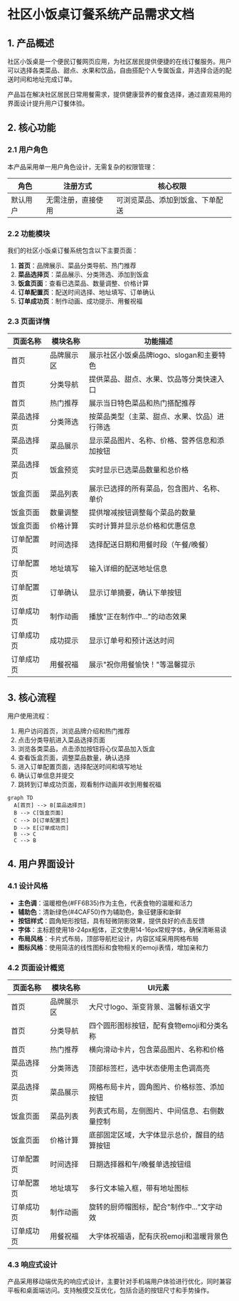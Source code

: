 # 社区小饭桌订餐系统产品需求文档

## 1. 产品概述
社区小饭桌是一个便民订餐网页应用，为社区居民提供便捷的在线订餐服务。用户可以选择各类菜品、甜点、水果和饮品，自由搭配个人专属饭盒，并选择合适的配送时间和地址完成订单。

产品旨在解决社区居民日常用餐需求，提供健康营养的餐食选择，通过直观易用的界面设计提升用户订餐体验。

## 2. 核心功能

### 2.1 用户角色
本产品采用单一用户角色设计，无需复杂的权限管理：

| 角色 | 注册方式 | 核心权限 |
|------|----------|----------|
| 默认用户 | 无需注册，直接使用 | 可浏览菜品、添加到饭盒、下单配送 |

### 2.2 功能模块
我们的社区小饭桌订餐系统包含以下主要页面：
1. **首页**：品牌展示、菜品分类导航、热门推荐
2. **菜品选择页**：菜品展示、分类筛选、添加到饭盒
3. **饭盒页面**：查看已选菜品、数量调整、价格计算
4. **订单配置页**：配送时间选择、地址填写、订单确认
5. **订单成功页**：制作动画、成功提示、用餐祝福

### 2.3 页面详情

| 页面名称 | 模块名称 | 功能描述 |
|----------|----------|----------|
| 首页 | 品牌展示区 | 展示社区小饭桌品牌logo、slogan和主要特色 |
| 首页 | 分类导航 | 提供菜品、甜点、水果、饮品等分类快速入口 |
| 首页 | 热门推荐 | 展示当日特色菜品和热门搭配推荐 |
| 菜品选择页 | 分类筛选 | 按菜品类型（主菜、甜点、水果、饮品）进行筛选 |
| 菜品选择页 | 菜品展示 | 显示菜品图片、名称、价格、营养信息和添加按钮 |
| 菜品选择页 | 饭盒预览 | 实时显示已选菜品数量和总价格 |
| 饭盒页面 | 菜品列表 | 展示已选择的所有菜品，包含图片、名称、单价 |
| 饭盒页面 | 数量调整 | 提供增减按钮调整每个菜品的数量 |
| 饭盒页面 | 价格计算 | 实时计算并显示总价格和优惠信息 |
| 订单配置页 | 时间选择 | 选择配送日期和用餐时段（午餐/晚餐） |
| 订单配置页 | 地址填写 | 输入详细的配送地址信息 |
| 订单配置页 | 订单确认 | 显示订单摘要，确认下单按钮 |
| 订单成功页 | 制作动画 | 播放"正在制作中..."的动态效果 |
| 订单成功页 | 成功提示 | 显示订单号和预计送达时间 |
| 订单成功页 | 用餐祝福 | 展示"祝你用餐愉快！"等温馨提示 |

## 3. 核心流程

用户使用流程：
1. 用户访问首页，浏览品牌介绍和热门推荐
2. 点击分类导航进入菜品选择页面
3. 浏览各类菜品，点击添加按钮将心仪菜品加入饭盒
4. 查看饭盒页面，调整菜品数量，确认选择
5. 进入订单配置页面，选择配送时间和填写地址
6. 确认订单信息并提交
7. 跳转到订单成功页面，观看制作动画并收到用餐祝福

```mermaid
graph TD
  A[首页] --> B[菜品选择页]
  B --> C[饭盒页面]
  C --> D[订单配置页]
  D --> E[订单成功页]
  B --> C
  C --> B
```

## 4. 用户界面设计

### 4.1 设计风格
- **主色调**：温暖橙色(#FF6B35)作为主色，代表食物的温暖和活力
- **辅助色**：清新绿色(#4CAF50)作为辅助色，象征健康和新鲜
- **按钮样式**：圆角矩形按钮，具有轻微阴影效果，提供良好的点击反馈
- **字体**：主标题使用18-24px粗体，正文使用14-16px常规字体，确保清晰易读
- **布局风格**：卡片式布局，顶部导航栏设计，内容区域采用网格布局
- **图标风格**：使用简洁的线性图标和食物相关的emoji表情，增加亲和力

### 4.2 页面设计概览

| 页面名称 | 模块名称 | UI元素 |
|----------|----------|--------|
| 首页 | 品牌展示区 | 大尺寸logo、渐变背景、温馨标语文字 |
| 首页 | 分类导航 | 四个圆形图标按钮，配有食物emoji和分类名称 |
| 首页 | 热门推荐 | 横向滑动卡片，包含菜品图片、名称和价格 |
| 菜品选择页 | 分类筛选 | 顶部标签栏，选中状态使用主色调高亮 |
| 菜品选择页 | 菜品展示 | 网格布局卡片，圆角图片、价格标签、添加按钮 |
| 饭盒页面 | 菜品列表 | 列表式布局，左侧图片、中间信息、右侧数量控制 |
| 饭盒页面 | 价格计算 | 底部固定区域，大字体显示总价，醒目的结算按钮 |
| 订单配置页 | 时间选择 | 日期选择器和午/晚餐单选按钮组 |
| 订单配置页 | 地址填写 | 多行文本输入框，带有地址图标 |
| 订单成功页 | 制作动画 | 旋转的厨师帽图标，配合"制作中..."文字动效 |
| 订单成功页 | 用餐祝福 | 大字体祝福语，配有庆祝emoji和温暖背景色 |

### 4.3 响应式设计
产品采用移动端优先的响应式设计，主要针对手机端用户体验进行优化，同时兼容平板和桌面端访问。支持触摸交互优化，包括合适的按钮尺寸和手势操作。